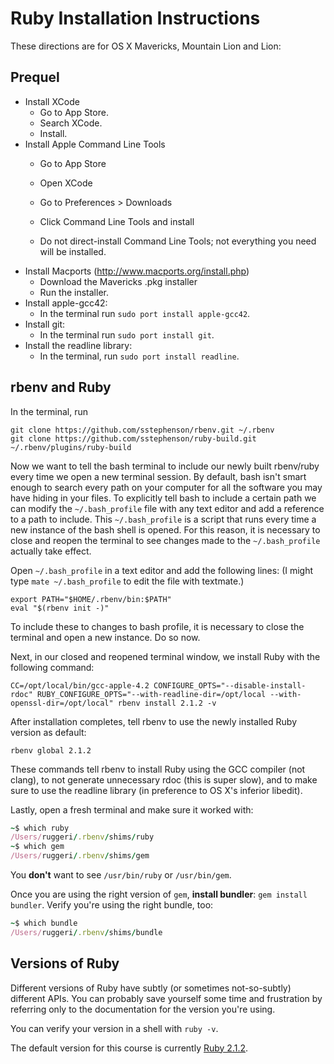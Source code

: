 # Ruby Installation Instructions

These directions are for OS X Mavericks, Mountain Lion and Lion:

## Prequel

* Install XCode
    * Go to App Store.
    * Search XCode.
    * Install.
* Install Apple Command Line Tools
    * Go to App Store

    * Open XCode
    * Go to Preferences > Downloads
    * Click Command Line Tools and install
    * Do not direct-install Command Line Tools; not everything you
      need will be installed.
* Install Macports (http://www.macports.org/install.php)
    * Download the Mavericks .pkg installer
    * Run the installer.
* Install apple-gcc42:
    * In the terminal run `sudo port install apple-gcc42`.
* Install git:
    * In the terminal run `sudo port install git`.
* Install the readline library:
    * In the terminal, run `sudo port install readline`.

## rbenv and Ruby

In the terminal, run

    git clone https://github.com/sstephenson/rbenv.git ~/.rbenv
    git clone https://github.com/sstephenson/ruby-build.git ~/.rbenv/plugins/ruby-build

Now we want to tell the bash terminal to include our newly built
rbenv/ruby every time we open a new terminal session.  By default,
bash isn't smart enough to search every path on your computer for all
the software you may have hiding in your files. To explicitly tell
bash to include a certain path we can modify the `~/.bash_profile`
file with any text editor and add a reference to a path to
include. This `~/.bash_profile` is a script that runs every time a new
instance of the bash shell is opened. For this reason, it is necessary
to close and reopen the terminal to see changes made to the
`~/.bash_profile` actually take effect.

Open `~/.bash_profile` in a text editor and add the following lines:
(I might type `mate ~/.bash_profile` to edit the file with textmate.)

    export PATH="$HOME/.rbenv/bin:$PATH"
    eval "$(rbenv init -)"

To include these to changes to bash profile, it is necessary to close
the terminal and open a new instance. Do so now.

Next, in our closed and reopened terminal window, we install Ruby with
the following command:

    CC=/opt/local/bin/gcc-apple-4.2 CONFIGURE_OPTS="--disable-install-rdoc" RUBY_CONFIGURE_OPTS="--with-readline-dir=/opt/local --with-openssl-dir=/opt/local" rbenv install 2.1.2 -v

After installation completes, tell rbenv to use the newly installed
Ruby version as default:

    rbenv global 2.1.2

These commands tell rbenv to install Ruby using the GCC compiler (not
clang), to not generate unnecessary rdoc (this is super slow), and to
make sure to use the readline library (in preference to OS X's
inferior libedit).

Lastly, open a fresh terminal and make sure it worked with:

```ruby
~$ which ruby
/Users/ruggeri/.rbenv/shims/ruby
~$ which gem
/Users/ruggeri/.rbenv/shims/gem
```

You **don't** want to see `/usr/bin/ruby` or `/usr/bin/gem`.

Once you are using the right version of `gem`, **install bundler**:
`gem install bundler`. Verify you're using the right bundle, too:

```ruby
~$ which bundle
/Users/ruggeri/.rbenv/shims/bundle
```

## Versions of Ruby

Different versions of Ruby have subtly (or sometimes not-so-subtly)
different APIs. You can probably save yourself some time and
frustration by referring only to the documentation for the version
you're using.

You can verify your version in a shell with `ruby -v`.

The default version for this course is currently
[Ruby 2.1.2](http://ruby-doc.org/core-2.1.2/).
